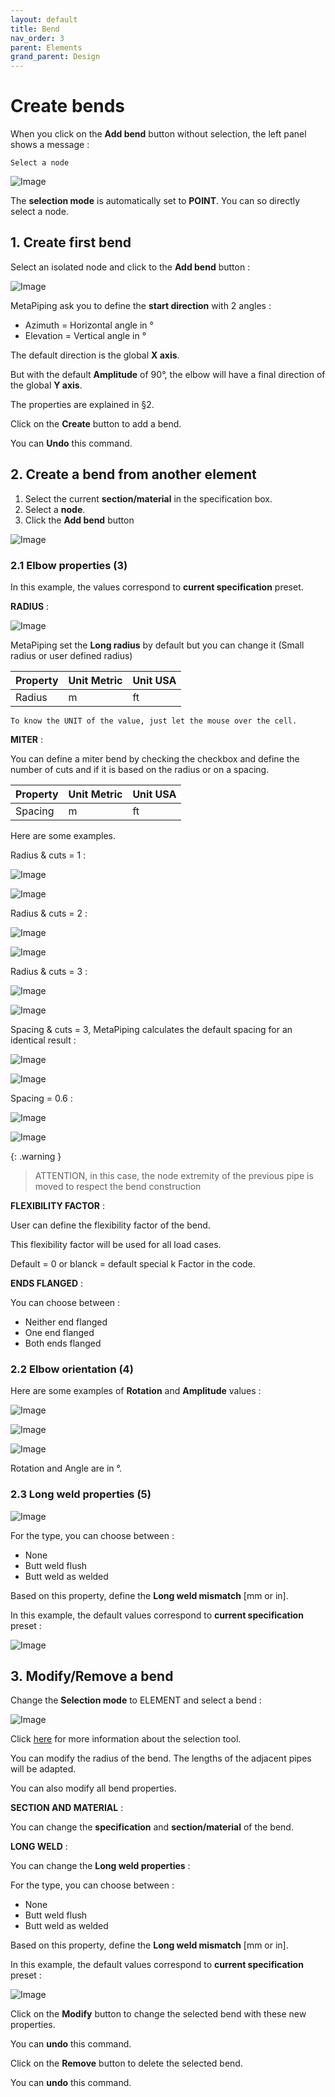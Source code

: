 ```yaml
---
layout: default
title: Bend
nav_order: 3
parent: Elements
grand_parent: Design
---
```


# Create bends

When you click on the **Add bend** button without selection, the left panel shows a message :

    Select a node

![Image](../../Images/Bend1.jpg)

The **selection mode** is automatically set to **POINT**. You can so directly select a node.

## 1. Create first bend

Select an isolated node and click to the **Add bend** button :

![Image](../../Images/Bend2.jpg)

MetaPiping ask you to define the **start direction** with 2 angles :

- Azimuth = Horizontal angle in °
- Elevation = Vertical angle in °

The default direction is the global **X axis**.

But with the default **Amplitude** of 90°, the elbow will have a final direction of the global **Y axis**.

The properties are explained in §2.

Click on the **Create** button to add a bend.

You can **Undo** this command.

## 2. Create a bend from another element

1. Select the current **section/material** in the specification box.
2. Select a **node**.
3. Click the **Add bend** button

![Image](../../Images/Bend3.jpg)

### 2.1 Elbow properties (3)

In this example, the values correspond to **current specification** preset.

**RADIUS** :

![Image](../../Images/Bend4.jpg)

MetaPiping set the **Long radius** by default but you can change it (Small radius or user defined radius)

| Property | Unit Metric | Unit USA |
| -------- |  ---- | ---- |
| Radius |  m | ft |

    To know the UNIT of the value, just let the mouse over the cell. 

**MITER** :

You can define a miter bend by checking the checkbox and define the number of cuts and if it is based on the radius or on a spacing.

| Property | Unit Metric | Unit USA |
| -------- |  ---- | ---- |
| Spacing |  m | ft |

Here are some examples.

Radius & cuts = 1 :

![Image](../../Images/Bend5.jpg)

![Image](../../Images/Bend6.jpg)

Radius & cuts = 2 :

![Image](../../Images/Bend7.jpg)

![Image](../../Images/Bend8.jpg)

Radius & cuts = 3 :

![Image](../../Images/Bend9.jpg)

![Image](../../Images/Bend11.jpg)

Spacing & cuts = 3, MetaPiping calculates the default spacing for an identical result :

![Image](../../Images/Bend10.jpg)

![Image](../../Images/Bend11.jpg)

Spacing = 0.6 :

![Image](../../Images/Bend12.jpg)

![Image](../../Images/Bend13.jpg)

{: .warning }
>ATTENTION, in this case, the node extremity of the previous pipe is moved to respect the bend construction

**FLEXIBILITY FACTOR** :

User can define the flexibility factor of the bend.

This flexibility factor will be used for all load cases.

Default = 0 or blanck = default special k Factor in the code.


**ENDS FLANGED** :

You can choose between :

- Neither end flanged
- One end flanged
- Both ends flanged

### 2.2 Elbow orientation (4)

Here are some examples of **Rotation** and **Amplitude** values :

![Image](../../Images/Bend16.jpg)

![Image](../../Images/Bend17.jpg)

![Image](../../Images/Bend18.jpg)

Rotation and Angle are in °.

### 2.3 Long weld properties (5)

![Image](../../Images/Bend14.jpg)

For the type, you can choose between :

- None
- Butt weld flush
- Butt weld as welded

Based on this property, define the **Long weld mismatch** [mm or in].

In this example, the default values correspond to **current specification** preset :

![Image](../../Images/Pipe2.jpg)

## 3. Modify/Remove a bend

Change the **Selection mode** to ELEMENT and select a bend :

![Image](../../Images/Bend15.jpg)

Click [here](https://documentation.metapiping.com/Design/Selection.html) for more information about the selection tool.

You can modify the radius of the bend. The lengths of the adjacent pipes will be adapted.

You can also modify all bend properties.

**SECTION AND MATERIAL** :

You can change the **specification** and **section/material** of the bend.

**LONG WELD** :

You can change the **Long weld properties** :

For the type, you can choose between :

- None
- Butt weld flush
- Butt weld as welded

Based on this property, define the **Long weld mismatch** [mm or in].

In this example, the default values correspond to **current specification** preset :

![Image](../../Images/Pipe2.jpg)

Click on the **Modify** button to change the selected bend with these new properties.

You can **undo** this command.

Click on the **Remove** button to delete the selected bend.

You can **undo** this command.